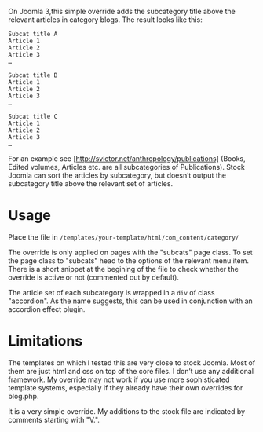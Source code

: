 On Joomla 3,this simple override adds the subcategory title above the relevant articles in category blogs. The result looks like this:

````
Subcat title A
Article 1
Article 2
Article 3
…

Subcat title B
Article 1
Article 2
Article 3
…

Subcat title C
Article 1
Article 2
Article 3
…
````

For an example see [http://svictor.net/anthropology/publications] (Books, Edited volumes, Articles etc. are all subcategories of Publications). Stock Joomla can sort the articles by subcategory, but doesn’t output the subcategory title above the relevant set of articles. 

# Usage
Place the file in `/templates/your-template/html/com_content/category/`

The override is only applied on pages with the "subcats" page class. To set the page class to "subcats" head to the options of the relevant menu item. 
There is a short snippet at the begining of the file to check whether the override is active or not (commented out by default). 

The article set of each subcategory is wrapped in a `div` of class "accordion". As the name suggests, this can be used in conjunction with an accordion effect plugin.

# Limitations
The templates on which I tested this are very close to stock Joomla. Most of them are just html and css on top of the core files. I don’t use any additional framework. My override may not work if you use more sophisticated template systems, especially if they already have their own overrides for blog.php.

It is a very simple override. My additions to the stock file are indicated by comments starting with "V.".
